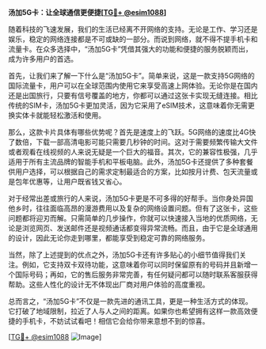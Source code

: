 **汤加5G卡：让全球通信更便捷[[TG💪+ @esim1088](https://t.me/s/esim1088)]**

随着科技的飞速发展，我们的生活已经离不开网络的支持。无论是工作、学习还是娱乐，稳定的网络连接都是不可或缺的一部分。而说到网络，就不得不提手机卡和流量卡。在众多选择中，“汤加5G卡”凭借其强大的功能和便捷的服务脱颖而出，成为许多用户的首选。

首先，让我们来了解一下什么是“汤加5G卡”。简单来说，这是一款支持5G网络的国际流量卡，用户可以在全球范围内使用它来享受高速上网体验。无论你是在国内还是出国旅行，只要有信号覆盖的地方，你都可以通过这张卡实现无缝连接。相比传统的SIM卡，汤加5G卡更加灵活，因为它采用了eSIM技术，这意味着你无需更换实体卡就能轻松激活和使用。

那么，这款卡片具体有哪些优势呢？首先是速度上的飞跃。5G网络的速度比4G快了数倍，下载一部高清电影可能只需要几秒钟的时间。这对于需要频繁传输大文件或者观看在线视频的人来说无疑是一个巨大的福音。其次，它的兼容性极强，几乎适用于所有主流品牌的智能手机和平板电脑。此外，汤加5G卡还提供了多种套餐供用户选择，可以根据自己的需求定制最适合的方案，比如按月计费、包天流量或是包年优惠等，让用户既省钱又省心。

对于经常出差或旅行的人来说，汤加5G卡更是不可多得的好帮手。当你身处异国他乡时，往往面临高昂的漫游费用以及复杂的网络设置问题。但有了这张卡，这些问题都将迎刃而解。只需简单的几步操作，你就可以快速接入当地的优质网络，无论是浏览网页、发送邮件还是视频通话都变得异常流畅。而且，由于它是全球通用的设计，因此无论你走到哪里，都能享受到稳定可靠的网络服务。

当然，除了上述提到的优点之外，汤加5G卡还有许多贴心的小细节值得我们关注。例如，它支持双卡双待功能，这意味着你可以同时保留原有的号码并且新增一个国际号码；再如，它的售后服务非常完善，有任何疑问都可以随时联系客服获得帮助。这些人性化的设计无不体现出厂商对用户体验的高度重视。

总而言之，“汤加5G卡”不仅是一款先进的通讯工具，更是一种生活方式的体现。它打破了地域限制，拉近了人与人之间的距离。如果你也希望拥有这样一款高效便捷的手机卡，不妨试试看吧！相信它会给你带来意想不到的惊喜。

[[TG💪+ @esim1088](https://t.me/s/esim1088) ![Image](https://i.postimg.cc/4NQfJmqS/Snipaste-2025-05-13-00-14-12.png)]